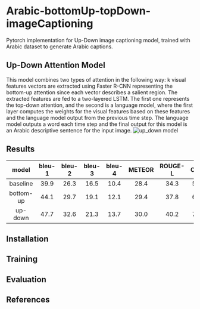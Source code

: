 # Arabic-bottomUp-topDown-imageCaptioning
Pytorch implementation for Up-Down image captioning model, trained with Arabic dataset to generate Arabic captions.

## Up-Down Attention Model
This model combines two types of attention in the following way: k visual features vectors are extracted using Faster R-CNN representing the bottom-up attention since each vector describes a salient region. The extracted features are fed to a two-layered LSTM. The first one represents the top-down attention, and the second is a language model, where the first layer computes the weights for the visual features based on these features and the language model output from the previous time step. The language model outputs a word each time step and the final output for this model is an Arabic descriptive sentence for the input image.
![up_down model](https://github.com/SarahAlhabib/Arabic-bottomUp-topDown-imageCaptioning/tree/master/readme_images/upDown_model.jpg)
## Results
| model | bleu-1 | bleu-2 | bleu-3 | bleu-4 | METEOR | ROUGE-L | CIDEr |
| :----:| :----: | :----: | :----: | :----: | :----: |:----:   | :----: |
| baseline | 39.9 | 26.3 | 16.5 | 10.4 | 28.4 | 34.3 | 54.3 |
|bottom-up|44.1|29.7|19.1|12.1|29.4|37.8|61.2|
|up-down|47.7|32.6|21.3|13.7|30.0|40.2|70.5|

## Installation

## Training

## Evaluation

## References 

